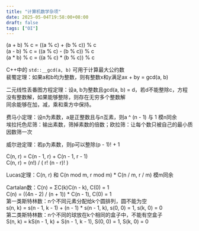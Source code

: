 ```yaml
---
title: "计算机数学杂项"
date: 2025-05-04T19:58:00+08:00
draft: false
tags: ["OI"]
---
```


(a + b) % c = ((a % c) + (b % c)) % c  
(a - b) % c = ((a % c) - (b % c)) % c  
(a * b) % c = ((a % c) * (b % c)) % c  

C++中的 ``std::__gcd(a, b)`` 可用于计算最大公约数  
裴蜀定理：如果a和b均为整数，则有整数x和y满足ax + by = gcd(a, b)  

二元线性丢番图方程定理：设a, b为整数且gcd(a, b) = d，若d不能整除c，方程没有整数解，如果能够整除，则存在无穷多个整数解  
同余能够在加，减，乘和乘方中保持。  

费马小定理：设n为素数，a是正整数且与n互素，则a ^ (n - 1) 与 1 模n同余  
埃拉托色尼筛：输出素数，筛掉素数的倍数；欧拉筛：让每个数只被自己的最小质因数筛一次  

威尔逊定理：若p为素数，则p可以整除(p - 1)! + 1  

C(n, r) = C(n - 1, r) + C(n - 1, r - 1)  
C(n, r) = (n!) / ( r! (n - r)! )  

Lucas定理：C(n, r) 和 C(n mod m, r mod m) * C(n / m, r / m) 模m同余  

Cartalan数：C(n) = ΣC(k)C(n - k), C(0) = 1  
C(n) = ((4n - 2) / (n + 1)) * C(n - 1), C(0) = 1  
第一类斯特林数：n个不同元素分配给k个圆排列，圆不能为空  
s(n, k) = s(n - 1, k - 1) + (n - 1) * s(n - 1, k), s(0, 0) = 1, s(k, 0) = 0  
第二类斯特林数：n个不同的球放在k个相同的盒子中，不能有空盒子  
S(n, k) = kS(n - 1, k) + S(n - 1, k - 1), S(0, 0) = 1, S(k, 0) = 0

